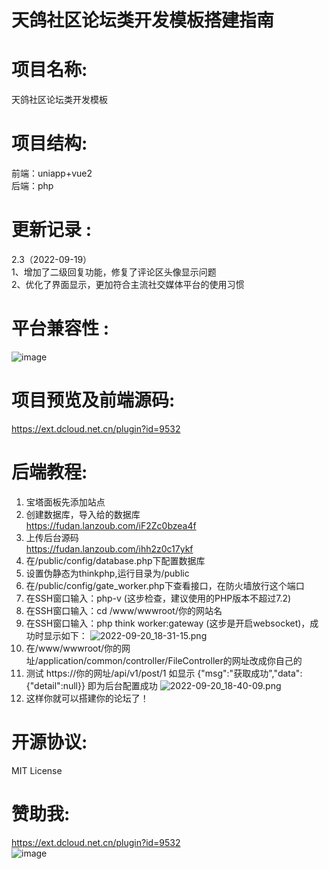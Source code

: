 # **天鸽社区论坛类开发模板搭建指南**
# **项目名称:**
天鸽社区论坛类开发模板

# **项目结构:**  
前端：uniapp+vue2  
后端：php

# **更新记录 :**  
2.3（2022-09-19）  
1、增加了二级回复功能，修复了评论区头像显示问题  
2、优化了界面显示，更加符合主流社交媒体平台的使用习惯  

# **平台兼容性 :**  
![image](https://user-images.githubusercontent.com/91184963/191243024-ef0ad224-e8a4-43f9-9feb-b02779041340.png)

# **项目预览及前端源码:**
https://ext.dcloud.net.cn/plugin?id=9532

# **后端教程:**
1. 宝塔面板先添加站点
2. 创建数据库，导入给的数据库  
https://fudan.lanzoub.com/iF2Zc0bzea4f
3. 上传后台源码  
https://fudan.lanzoub.com/ihh2z0c17ykf
4. 在/public/config/database.php下配置数据库
5. 设置伪静态为thinkphp,运行目录为/public
6. 在/public/config/gate_worker.php下查看接口，在防火墙放行这个端口
7. 在SSH窗口输入：php-v (这步检查，建议使用的PHP版本不超过7.2)
8. 在SSH窗口输入：cd /www/wwwroot/你的网站名
9. 在SSH窗口输入：php think worker:gateway (这步是开启websocket)，成功时显示如下：
 ![2022-09-20_18-31-15.png](https://img1.imgtp.com/2022/09/20/7y4LawIJ.png)
10. 在/www/wwwroot/你的网址/application/common/controller/FileController的网址改成你自己的
11. 测试 https://你的网址/api/v1/post/1 如显示 {"msg":"获取成功","data":{"detail":null}} 即为后台配置成功
![2022-09-20_18-40-09.png](https://img1.imgtp.com/2022/09/20/U0Kb2aXm.png)
12. 这样你就可以搭建你的论坛了！

# **开源协议:**   
MIT License

# **赞助我:** 
https://ext.dcloud.net.cn/plugin?id=9532  
![image](https://user-images.githubusercontent.com/91184963/191244575-7f696072-5a9c-48ee-97f2-65ec4fda15de.png)

